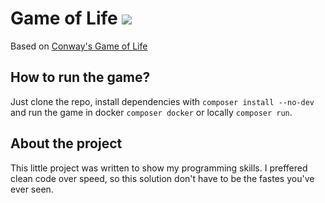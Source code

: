 # Game of Life ![](https://travis-ci.org/jandlouhy/game-of-life.svg?branch=master)
Based on [Conway's Game of Life](https://en.wikipedia.org/wiki/Conway%27s_Game_of_Life)

## How to run the game?
Just clone the repo, install dependencies with `composer install --no-dev` and run the game in docker `composer docker` or locally `composer run`.

## About the project
This little project was written to show my programming skills. I preffered clean code over speed, so this solution don't have to be the fastes you've ever seen.
